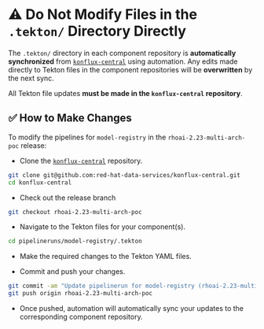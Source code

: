 # ⚠️ Do Not Modify Files in the `.tekton/` Directory Directly

The `.tekton/` directory in each component repository is **automatically synchronized** from [`konflux-central`](https://github.com/red-hat-data-services/konflux-central) using automation. Any edits made directly to Tekton files in the component repositories will be **overwritten** by the next sync.

All Tekton file updates **must be made in the `konflux-central` repository**.

## ✅ How to Make Changes

To modify the pipelines for `model-registry` in the `rhoai-2.23-multi-arch-poc` release:

- Clone the [`konflux-central`](https://github.com/red-hat-data-services/konflux-central) repository.

```bash
git clone git@github.com:red-hat-data-services/konflux-central.git
cd konflux-central
```

- Check out the release branch

```bash
git checkout rhoai-2.23-multi-arch-poc
```

- Navigate to the Tekton files for your component(s).

```bash
cd pipelineruns/model-registry/.tekton
```

- Make the required changes to the Tekton YAML files.

- Commit and push your changes.

```bash
git commit -am "Update pipelinerun for model-registry (rhoai-2.23-multi-arch-poc)"
git push origin rhoai-2.23-multi-arch-poc
```

- Once pushed, automation will automatically sync your updates to the corresponding component repository.
